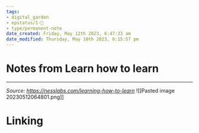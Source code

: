 ```yaml
---
tags: 
- digital_garden
- epstatus/1-🌱
- type/permanent-note
date_created: Friday, May 12th 2023, 6:47:33 am
date_modified: Thursday, May 18th 2023, 6:15:57 pm
---
```

# Notes from Learn how to learn

***
*Source: https://nesslabs.com/learning-how-to-learn*
![[Pasted image 20230512064801.png]]



# Linking



